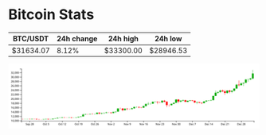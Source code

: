 # Bitcoin Stats

BTC/USDT|24h change|24h high|24h low|
|---|---|---|---|
|$31634.07|8.12%|$33300.00|$28946.53|

<img src="./chart.svg">
